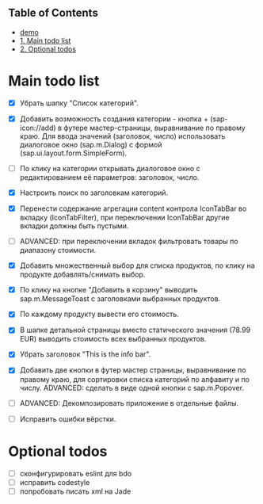 <div id="table-of-contents">
<h2>Table of Contents</h2>
<div id="text-table-of-contents">
<ul>
<li><a href="https://o175.github.io/">demo</a></li>
<li><a href="#orge18dcd3">1. Main todo list</a></li>
<li><a href="#orgb069e3c">2. Optional todos</a></li>
</ul>
</div>
</div>

<a id="orge18dcd3"></a>

# Main todo list

-   [X] Убрать шапку "Список категорий".
-   [X] Добавить возможность создания категории - кнопка + (sap-icon://add) в футере мастер-страницы, выравнивание по правому краю. Для ввода значений (заголовок, число) использовать диалоговое окно (sap.m.Dialog) с формой (sap.ui.layout.form.SimpleForm).
-   [ ] По клику на категории открывать диалоговое окно с редактированием её параметров: заголовок, число.
-   [X] Настроить поиск по заголовкам категорий.
-   [X] Перенести содержание агрегации content контрола IconTabBar во вкладку (IconTabFilter), при переключении IconTabBar другие вкладки должны быть пустыми.
-   [ ] ADVANCED: при переключении вкладок фильтровать товары по диапазону стоимости.
-   [X] Добавить множественный выбор для списка продуктов, по клику на продукте добавлять/снимать выбор.
-   [X] По клику на кнопке "Добавить в корзину" выводить sap.m.MessageToast с заголовками выбранных продуктов.
-   [X] По каждому продукту вывести его стоимость.
-   [X] В шапке детальной страницы вместо статического значения (78.99 EUR) выводить стоимость всех выбранных продуктов.
-   [X] Убрать заголовок "This is the info bar".
-   [X] Добавить две кнопки в футер мастер страницы, выравнивание по правому краю, для сортировки списка категорий по алфавиту и по числу. ADVANCED: сделать в виде одной кнопки с sap.m.Popover.
-   [ ] ADVANCED: Декомпозировать приложение в отдельные файлы.
-   [ ] Исправить ошибки вёрстки.


<a id="orgb069e3c"></a>

# Optional todos

-   [ ] сконфигурировать eslint для bdo
-   [ ] исправить codestyle
-   [ ] попробовать писать xml на Jade